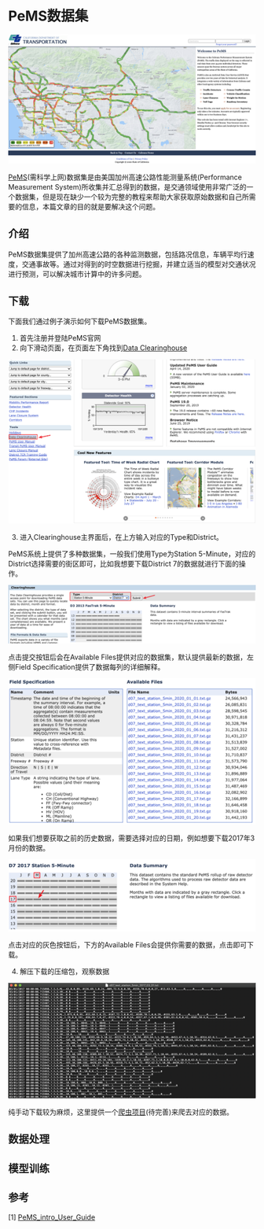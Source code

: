 # PeMS数据集

![pems-homepage](./img/pems/PEMS-homepage.png)

[PeMS](http://pems.dot.ca.gov/)(需科学上网)数据集是由美国加州高速公路性能测量系统(Performance Measurement System)所收集并汇总得到的数据，是交通领域使用非常广泛的一个数据集，但是现在缺少一个较为完整的教程来帮助大家获取原始数据和自己所需要的信息，本篇文章的目的就是要解决这个问题。

## 介绍

PeMS数据集提供了加州高速公路的各种监测数据，包括路况信息，车辆平均行速度，交通事故等。通过对得到的时空数据进行挖掘，并建立适当的模型对交通状况进行预测，可以解决城市计算中的许多问题。

## 下载

下面我们通过例子演示如何下载PeMS数据集。

1. 首先注册并登陆PeMS官网
2. 向下滑动页面，在页面左下角找到[Data Clearinghouse](http://pems.dot.ca.gov/?dnode=Clearinghouse)

![pems-dataclearing](./img/pems/PEMS-dataclearing.png)

3. 进入Clearinghouse主界面后，在上方输入对应的Type和District。

PeMS系统上提供了多种数据集，一般我们使用Type为Station 5-Minute，对应的District选择需要的街区即可，比如我想要下载District 7的数据就进行下面的操作。

![pems-dataselect](./img/pems/PEMS-dataselect.png)

点击提交按钮后会在Available Files提供对应的数据集，默认提供最新的数据，左侧Field Specification提供了数据每列的详细解释。

![pems-files](./img/pems/PEMS-files.png)

如果我们想要获取之前的历史数据，需要选择对应的日期，例如想要下载2017年3月份的数据。

![pems-1703](./img/pems/PEMS-1703.png)

点击对应的灰色按钮后，下方的Available Files会提供你需要的数据，点击即可下载。

4. 解压下载的压缩包，观察数据

![PEMS-1703dara](./img/pems/PEMS-1703data.png)

纯手动下载较为麻烦，这里提供一个[爬虫项目]()(待完善)来爬去对应的数据。

## 数据处理



## 模型训练



## 参考

[1] [PeMS_intro_User_Guide](https://github.com/Knowledge-Precipitation-Tribe/Urban-computing-papers/blob/master/pdf/PeMS_Intro_User_Guide_v6.pdf)

